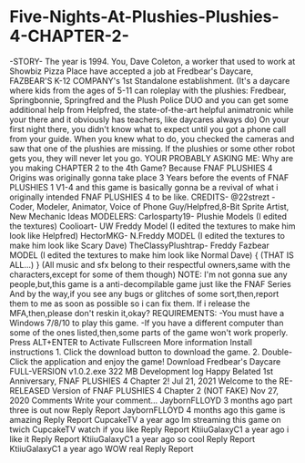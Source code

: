 # Five-Nights-At-Plushies-Plushies-4-CHAPTER-2-
-STORY-  The year is 1994. You, Dave Coleton, a worker that used to work at Showbiz Pizza Place have accepted a job at Fredbear's Daycare, FAZBEAR'S K-12 COMPANY's 1st Standalone establishment. (It's a daycare where kids from the ages of 5-11 can roleplay with the plushies: Fredbear, Springbonnie, Springfred and the Plush Police DUO and you can get some additional help from Helpfred, the state-of-the-art helpful animatronic while your there and it obviously has teachers, like daycares always do) On your first night there, you didn't know what to expect until you got a phone call from your guide. When you knew what to do, you checked the cameras and saw that one of the plushies are missing. If the plushies or some other robot gets you, they will never let you go.  YOUR PROBABLY ASKING ME: Why are you making CHAPTER 2 to the 4th Game?  Because FNAF PLUSHIES 4 Origins was originally gonna take place 3 Years before the events of FNAF PLUSHIES 1 V1-4 and this game is basically gonna be a revival of what i originally intended FNAF PLUSHIES 4 to be like.  CREDITS-     @22strezt -Coder, Modeler, Animator, Voice of Phone Guy/Helpfred,8-Bit Sprite Artist, New Mechanic Ideas  MODELERS:  Carlosparty19- Plushie Models (I edited the textures)  Coolioart- UW Freddy Model (I edited the textures to make him look like Helpfred)  HectorMKG- N.Freddy MODEL (I edited the textures to make him look like Scary Dave)  TheClassyPlushtrap- Freddy Fazbear MODEL (I edited the textures to make him look like Normal Dave)  { (THAT IS ALL...) }  (All music and sfx belong to their respectful owners,same with the characters,except for some of them though)  NOTE: I'm not gonna sue any people,but,this game is a anti-decompilable game just like the FNAF Series And by the way,if you see any bugs or glitches of some sort,then,report them to me as soon as possible so i can fix them. If i release the MFA,then,please don't reskin it,okay?  REQUIREMENTS:  -You must have a Windows 7/8/10 to play this game.  -If you have a different computer than some of the ones listed,then,some parts of the game won't work properly.  Press ALT+ENTER to Activate Fullscreen    More information Install instructions 1. Click the download button to download the game.  2. Double-Click the application and enjoy the game!  Download Fredbear's Daycare FULL-VERSION v1.0.2.exe 322 MB Development log Happy Belated 1st Anniversary, FNAF PLUSHIES 4 Chapter 2! Jul 21, 2021 Welcome to the RE-RELEASED Version of FNAF PLUSHIES 4 Chapter 2 (NOT FAKE) Nov 27, 2020 Comments Write your comment…    JaybornFLLOYD 3 months ago part three is out now   Reply Report    JaybornFLLOYD 4 months ago this game is amazing   Reply Report    CupcakeTV a year ago Im streaming this game on twich CupcakeTV watch if you like  Reply Report    KtiiuGalaxyC1 a year ago i like it  Reply Report    KtiiuGalaxyC1 a year ago so cool  Reply Report    KtiiuGalaxyC1 a year ago WOW real  Reply Report
